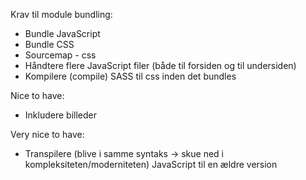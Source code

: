 Krav til module bundling:
- Bundle JavaScript
- Bundle CSS 
- Sourcemap - css
- Håndtere flere JavaScript filer (både til forsiden og til undersiden)
- Kompilere (compile) SASS til css inden det bundles

Nice to have:
- Inkludere billeder

Very nice to have:
- Transpilere (blive i samme syntaks -> skue ned i kompleksiteten/moderniteten) JavaScript til en ældre version
